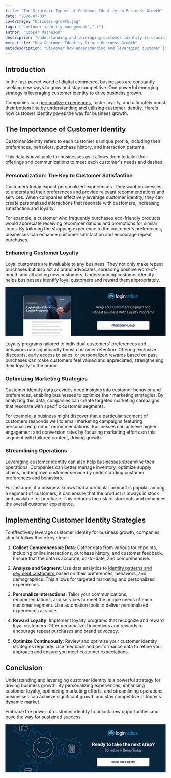 ```yaml
---
title: "The Strategic Impact of Customer Identity on Business Growth"
date: "2024-07-03"
coverImage: "business-growth.jpg"
tags: ["customer identity management","cx"]
author: "Cooper Matheson"
description: "Understanding and leveraging customer identity is crucial for driving business growth in today's competitive market. By personalizing customer experiences and utilizing data effectively, businesses can meet customer expectations and achieve substantial growth."
meta-title: "How Customer Identity Drives Business Growth"
metadescription: "Discover how understanding and leveraging customer identity can drive significant business growth. Learn strategies to enhance customer experiences."
---
```

## Introduction

In the fast-paced world of digital commerce, businesses are constantly seeking new ways to grow and stay competitive. One powerful emerging strategy is leveraging customer identity to drive business growth. 

Companies can [personalize experiences](https://www.loginradius.com/customer-experience-solutions/), foster loyalty, and ultimately boost their bottom line by understanding and utilizing customer identity. Here's how customer identity paves the way for business growth.

## The Importance of Customer Identity

Customer identity refers to each customer's unique profile, including their preferences, behaviors, purchase history, and interaction patterns. 

This data is invaluable for businesses as it allows them to tailor their offerings and communications to meet each customer's needs and desires.

### Personalization: The Key to Customer Satisfaction

Customers today expect personalized experiences. They want businesses to understand their preferences and provide relevant recommendations and services. When companies effectively leverage customer identity, they can create personalized interactions that resonate with customers, increasing satisfaction and loyalty.

For example, a customer who frequently purchases eco-friendly products would appreciate receiving recommendations and promotions for similar items. By tailoring the shopping experience to the customer's preferences, businesses can enhance customer satisfaction and encourage repeat purchases.

### Enhancing Customer Loyalty

Loyal customers are invaluable to any business. They not only make repeat purchases but also act as brand advocates, spreading positive word-of-mouth and attracting new customers. Understanding customer identity helps businesses identify loyal customers and reward them appropriately.

[![DS-LR-loyalty](DS-LR-loyalty.png)](https://www.loginradius.com/resource/datasheet/ciam-loyalty-programs/)

Loyalty programs tailored to individual customers' preferences and behaviors can significantly boost customer retention. Offering exclusive discounts, early access to sales, or personalized rewards based on past purchases can make customers feel valued and appreciated, strengthening their loyalty to the brand.

### Optimizing Marketing Strategies

Customer identity data provides deep insights into customer behavior and preferences, enabling businesses to optimize their marketing strategies. By analyzing this data, companies can create targeted marketing campaigns that resonate with specific customer segments.

For example, a business might discover that a particular segment of customers responds well to email marketing campaigns featuring personalized product recommendations. Businesses can achieve higher engagement and conversion rates by focusing marketing efforts on this segment with tailored content, driving growth.

### Streamlining Operations

Leveraging customer identity can also help businesses streamline their operations. Companies can better manage inventory, optimize supply chains, and improve customer service by understanding customer preferences and behaviors.

For instance, if a business knows that a particular product is popular among a segment of customers, it can ensure that the product is always in stock and available for purchase. This reduces the risk of stockouts and enhances the overall customer experience.

## Implementing Customer Identity Strategies

To effectively leverage customer identity for business growth, companies should follow these key steps:

1. **Collect Comprehensive Data**: Gather data from various touchpoints, including online interactions, purchase history, and customer feedback. Ensure that the data is accurate, up-to-date, and comprehensive.

2. **Analyze and Segment**: Use data analytics to [identify patterns and segment customers ](https://www.loginradius.com/profile-management/)based on their preferences, behaviors, and demographics. This allows for targeted marketing and personalized experiences.

3. **Personalize Interactions**: Tailor your communications, recommendations, and services to meet the unique needs of each customer segment. Use automation tools to deliver personalized experiences at scale.

4. **Reward Loyalty**: Implement loyalty programs that recognize and reward loyal customers. Offer personalized incentives and rewards to encourage repeat purchases and brand advocacy.

5. **Optimize Continuously**: Review and optimize your customer identity strategies regularly. Use feedback and performance data to refine your approach and ensure you meet customer expectations.

## Conclusion

Understanding and leveraging customer identity is a powerful strategy for driving business growth. By personalizing experiences, enhancing customer loyalty, optimizing marketing efforts, and streamlining operations, businesses can achieve significant growth and stay competitive in today's dynamic market.

Embrace the power of customer identity to unlock new opportunities and pave the way for sustained success.

[![book-a-demo-loginradius](../../assets/book-a-demo-loginradius.png)](https://www.loginradius.com/book-a-demo/)
